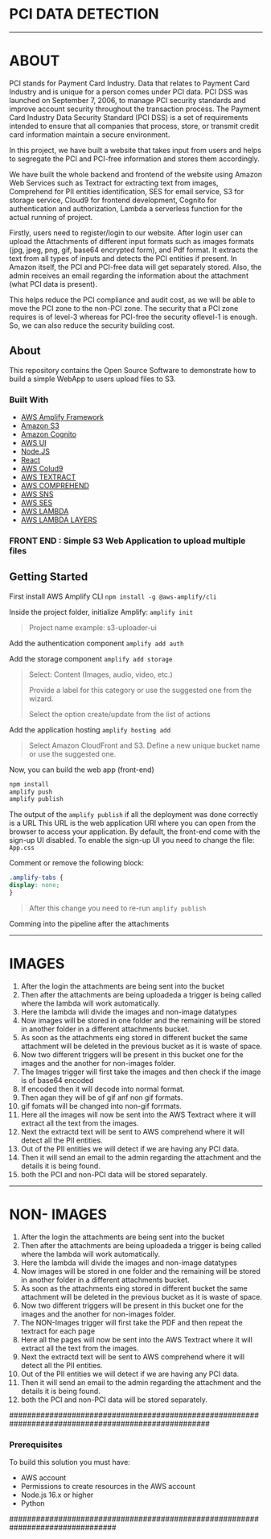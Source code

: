 # PCI DATA DETECTION
************

# ABOUT

PCI stands for Payment Card Industry. Data that relates to Payment Card Industry and is unique for a person comes under PCI data. PCI DSS was launched on September 7, 2006, to manage PCI security standards and improve account security throughout the transaction process. The Payment Card Industry Data Security Standard (PCI DSS) is a set of requirements intended to ensure that all companies that process, store, or transmit credit card information maintain a secure environment.

In this project, we have built a website that takes input from users and helps to segregate the PCI and PCI-free information and stores them accordingly.

We have built the whole backend and frontend of the website using Amazon Web Services such as Textract for extracting text from images, Comprehend for PII entities identification, SES for email service, S3 for storage service, Cloud9 for frontend development, Cognito for authentication and authorization, Lambda a serverless function for the actual running of project.

Firstly, users need to register/login to our website. After login user can upload the Attachments of different input formats such as images formats (jpg, jpeg, png, gif, base64 encrypted form), and Pdf format. It extracts the text from all types of inputs and detects the PCI entities if present. In Amazon itself, the PCI and PCI-free data will get separately stored. Also, the admin receives an email regarding the information about the attachment (what PCI data is present).

This helps reduce the PCI compliance and audit cost, as we will be able to move the PCI zone to the non-PCI zone. The security that a PCI zone requires is of level-3 whereas for PCI-free the security oflevel-1 is enough. So, we can also reduce the security building cost.


## About
This repository contains the Open Source Software to demonstrate how to build a simple WebApp to users upload files to S3.  

### Built With

- [AWS Amplify Framework](https://docs.amplify.aws/)
- [Amazon S3](https://aws.amazon.com/s3/)
- [Amazon Cognito](https://aws.amazon.com/cognito/)
- [AWS UI](https://github.com/aws/awsui-documentation)
- [Node.JS](https://nodejs.org/en/)
- [React](https://reactjs.org/)
- [AWS Colud9](https://aws.amazon.com/cloud9/)
- [AWS TEXTRACT](https://aws.amazon.com/textract/)
- [AWS COMPREHEND](https://aws.amazon.com/comprehend/)
- [AWS SNS](https://aws.amazon.com/sns/)
- [AWS SES](https://aws.amazon.com/ses/)
- [AWS LAMBDA](https://aws.amazon.com/lambda/)
- [AWS LAMBDA LAYERS](https://aws.amazon.com/lambda-layers/)

### FRONT END : Simple S3 Web Application to upload multiple files


## Getting Started

First install AWS Amplify CLI
`npm install -g @aws-amplify/cli`

Inside the project folder, initialize Amplify:
`amplify init`
> Project name example: s3-uploader-ui

Add the authentication component
`amplify add auth`

Add the storage component
`amplify add storage`

> Select: Content (Images, audio, video, etc.)
> 
> Provide a label for this category or use the suggested one from the wizard.
>
> Select the option create/update from the list of actions

Add the application hosting
`amplify hosting add`

> Select Amazon CloudFront and S3. Define a new unique bucket name or use the suggested one.

Now, you can build the web app (front-end)

```bash
npm install
amplify push
amplify publish
```

The output of the `amplify publish` if all the deployment was done correctly is a URL
This URL is the web application URl where you can open from the browser to access your application.
By default, the front-end come with the sign-up UI disabled. To enable the sign-up UI you need to change the file: `App.css`

Comment or remove the following block:

```css
.amplify-tabs {
display: none;
}
```
> After this change you need to re-run `amplify publish`

Comming into the pipeline after the attachments

************

# IMAGES

1. After the login the attachments are being sent into the bucket
2. Then after the attachments are being uploadeda a trigger is being called where the lambda will work automatically.
3. Here the lambda will divide the images and non-image datatypes 
4. Now images will be stored in one folder and the remaining will be stored in another folder in a different attachments bucket.
5. As soon as the attachments eing stored in  different bucket the same attachment will be deleted in the previous bucket as it is waste of space.
6. Now two different triggers will be present in this bucket one for the images and the another for non-images folder.
7. The Images trigger will first take the images and then check if the image is of base64 encoded
8. If encoded then it will decode into normal format.
9. Then agan they will be of gif anf non gif formats.
10. gif fomats will be changed into non-gif forrmats.
11. Here all the images will now be sent into the AWS Textract where it will extract all the text from the images.
12. Next the extractd text will be sent to AWS comprehend where it will detect all the PII entities.
13. Out of the PII entities we will detect if we are having any PCI data.
14. Then it will send an email to the admin regarding the attachment and the details it is being found.
15. both the PCI and non-PCI data will  be stored separately.

**********

# NON- IMAGES

1. After the login the attachments are being sent into the bucket
2. Then after the attachments are being uploadeda a trigger is being called where the lambda will work automatically.
3. Here the lambda will divide the images and non-image datatypes 
4. Now images will be stored in one folder and the remaining will be stored in another folder in a different attachments bucket.
5. As soon as the attachments eing stored in  different bucket the same attachment will be deleted in the previous bucket as it is waste of space.
6. Now two different triggers will be present in this bucket one for the images and the another for non-images folder.
7. The NON-Images trigger will first take the PDF and then repeat the textract for each page
11. Here all the pages will now be sent into the AWS Textract where it will extract all the text from the images.
12. Next the extractd text will be sent to AWS comprehend where it will detect all the PII entities.
13. Out of the PII entities we will detect if we are having any PCI data.
14. Then it will send an email to the admin regarding the attachment and the details it is being found.
15. both the PCI and non-PCI data will  be stored separately.

#####################################################################################################

### Prerequisites

To build this solution you must have:
- AWS account
- Permissions to create resources in the AWS account
- Node.js 16.x or higher
- Python

################################################################################
 
